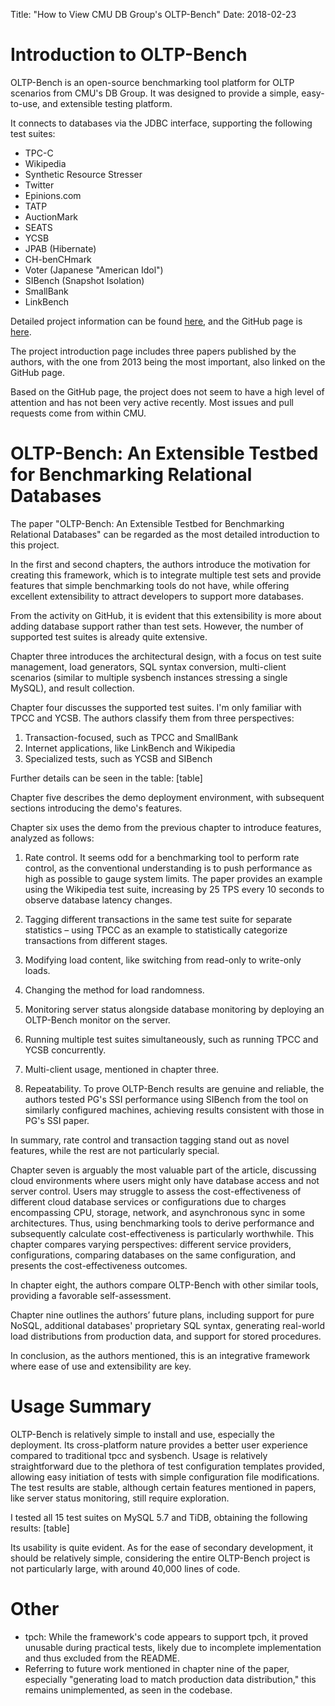 Title: "How to View CMU DB Group's OLTP-Bench"
Date: 2018-02-23

# Introduction to OLTP-Bench

OLTP-Bench is an open-source benchmarking tool platform for OLTP scenarios from CMU's DB Group. It was designed to provide a simple, easy-to-use, and extensible testing platform.

It connects to databases via the JDBC interface, supporting the following test suites:

* TPC-C
* Wikipedia
* Synthetic Resource Stresser
* Twitter
* Epinions.com
* TATP
* AuctionMark
* SEATS
* YCSB
* JPAB (Hibernate)
* CH-benCHmark
* Voter (Japanese "American Idol")
* SIBench (Snapshot Isolation)
* SmallBank
* LinkBench

Detailed project information can be found [here](http://db.cs.cmu.edu/projects/oltp-bench/), and the GitHub page is [here](https://github.com/oltpbenchmark/oltpbench).

The project introduction page includes three papers published by the authors, with the one from 2013 being the most important, also linked on the GitHub page.

Based on the GitHub page, the project does not seem to have a high level of attention and has not been very active recently. Most issues and pull requests come from within CMU.

# OLTP-Bench: An Extensible Testbed for Benchmarking Relational Databases

The paper "OLTP-Bench: An Extensible Testbed for Benchmarking Relational Databases" can be regarded as the most detailed introduction to this project.

In the first and second chapters, the authors introduce the motivation for creating this framework, which is to integrate multiple test sets and provide features that simple benchmarking tools do not have, while offering excellent extensibility to attract developers to support more databases.

From the activity on GitHub, it is evident that this extensibility is more about adding database support rather than test sets. However, the number of supported test suites is already quite extensive.

Chapter three introduces the architectural design, with a focus on test suite management, load generators, SQL syntax conversion, multi-client scenarios (similar to multiple sysbench instances stressing a single MySQL), and result collection.

Chapter four discusses the supported test suites. I'm only familiar with TPCC and YCSB. The authors classify them from three perspectives:

1. Transaction-focused, such as TPCC and SmallBank
2. Internet applications, like LinkBench and Wikipedia
3. Specialized tests, such as YCSB and SIBench

Further details can be seen in the table:
[table]

Chapter five describes the demo deployment environment, with subsequent sections introducing the demo's features.

Chapter six uses the demo from the previous chapter to introduce features, analyzed as follows:

1. Rate control. It seems odd for a benchmarking tool to perform rate control, as the conventional understanding is to push performance as high as possible to gauge system limits. The paper provides an example using the Wikipedia test suite, increasing by 25 TPS every 10 seconds to observe database latency changes.
   
2. Tagging different transactions in the same test suite for separate statistics – using TPCC as an example to statistically categorize transactions from different stages.
   
3. Modifying load content, like switching from read-only to write-only loads.
   
4. Changing the method for load randomness.
   
5. Monitoring server status alongside database monitoring by deploying an OLTP-Bench monitor on the server.
   
6. Running multiple test suites simultaneously, such as running TPCC and YCSB concurrently.
   
7. Multi-client usage, mentioned in chapter three.
   
8. Repeatability. To prove OLTP-Bench results are genuine and reliable, the authors tested PG's SSI performance using SIBench from the tool on similarly configured machines, achieving results consistent with those in PG's SSI paper.

In summary, rate control and transaction tagging stand out as novel features, while the rest are not particularly special.

Chapter seven is arguably the most valuable part of the article, discussing cloud environments where users might only have database access and not server control. Users may struggle to assess the cost-effectiveness of different cloud database services or configurations due to charges encompassing CPU, storage, network, and asynchronous sync in some architectures. Thus, using benchmarking tools to derive performance and subsequently calculate cost-effectiveness is particularly worthwhile. This chapter compares varying perspectives: different service providers, configurations, comparing databases on the same configuration, and presents the cost-effectiveness outcomes.

In chapter eight, the authors compare OLTP-Bench with other similar tools, providing a favorable self-assessment.

Chapter nine outlines the authors’ future plans, including support for pure NoSQL, additional databases' proprietary SQL syntax, generating real-world load distributions from production data, and support for stored procedures.

In conclusion, as the authors mentioned, this is an integrative framework where ease of use and extensibility are key.

# Usage Summary

OLTP-Bench is relatively simple to install and use, especially the deployment. Its cross-platform nature provides a better user experience compared to traditional tpcc and sysbench. Usage is relatively straightforward due to the plethora of test configuration templates provided, allowing easy initiation of tests with simple configuration file modifications. The test results are stable, although certain features mentioned in papers, like server status monitoring, still require exploration.

I tested all 15 test suites on MySQL 5.7 and TiDB, obtaining the following results:
[table]

Its usability is quite evident. As for the ease of secondary development, it should be relatively simple, considering the entire OLTP-Bench project is not particularly large, with around 40,000 lines of code.

# Other

* tpch: While the framework's code appears to support tpch, it proved unusable during practical tests, likely due to incomplete implementation and thus excluded from the README.
* Referring to future work mentioned in chapter nine of the paper, especially "generating load to match production data distribution," this remains unimplemented, as seen in the codebase.